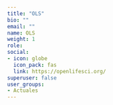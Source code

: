 ```yaml
---
title: "OLS"
bio: ""
email: ""
name: OLS
weight: 1
role: 
social:
- icon: globe
  icon_pack: fas
  link: https://openlifesci.org/
superuser: false
user_groups:
- Actuales
---
```


